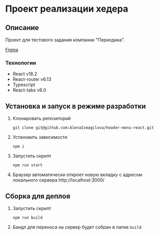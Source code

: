 # Проект реализации хедера

## Описание

Проект для тестового задания компании "Периодика".

[Figma](https://www.figma.com/file/PXu02emQTDDOxmurwEvOM8/%D0%9C%D0%B0%D0%BA%D0%B5%D1%82-desktop-%D0%BC%D0%B5%D0%BD%D1%8E?type=design&node-id=1-638&mode=design&t=FzW37FfvJNBo0kFb-0)

### Технологии

- React v18.2
- React-router v6.13
- Typescript
- React-tabs v6.0

## Установка и запуск в режиме разработки

1. Клонировать репозиторий

   ```shell
   git clone git@github.com:AlenaIsmagilova/header-menu-react.git
   ```

2. Установить зависимости

   ```shell
   npm i
   ```

3. Запустить скрипт

   ```shell
   npm run start
   ```

4. Браузер автоматически откроет новую вкладку с адресом локального сервера http://localhost:3000/

## Сборка для деплоя

1.  Запустить скрипт

    ```shell
    npm run build
    ```

2.  Бандл для переноса на сервер будет собран в папке `build`
